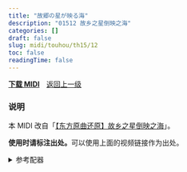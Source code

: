 ```yaml
---
title: "故郷の星が映る海"
description: "01512 故乡之星倒映之海"
categories: []
draft: false
slug: midi/touhou/th15/12
toc: false
readingTime: false
---
```


**[下载 MIDI](https://midi.strmnl.top/touhou/th15/th15_12.mid)**　[返回上一级](/midi)

### 说明

本 MIDI 改自「[【东方原曲还原】故乡之星倒映之海](https://www.bilibili.com/video/BV1K8411b7tu)」。

<b>使用时请标注出处。</b>可以使用上面的视频链接作为出处。

<details>

<summary>参考配器</summary>

通道　|音源　　　　　　　　　　|预设　　　　　　　　　|备注　　　　　　　　　　　　
-------|----|----|----
1|Retrologue|Pristine Bell|
2|STUDIO Canvas SD-90|St.Strings|
3|STUDIO Canvas SD-90|Celtic Ens|
4|Trilian|TR-Juno Phat Philter|并不是 Noctavia Bass Station
5|Trilian|Violent 101|将 MIDI 中的断音改为连续的长音可自动演奏琶音
10|Groove Agent 4/5|Dam Hard|
---|Edirol SD-90|Flute vib|MIDI 中遗漏了，应该是叠在 Celtic Ens 上的
---|音・辞典 VOL.3|砂浜で波が砕ける|A3_05042.wav，可能做了裁剪和变速变调

</details>